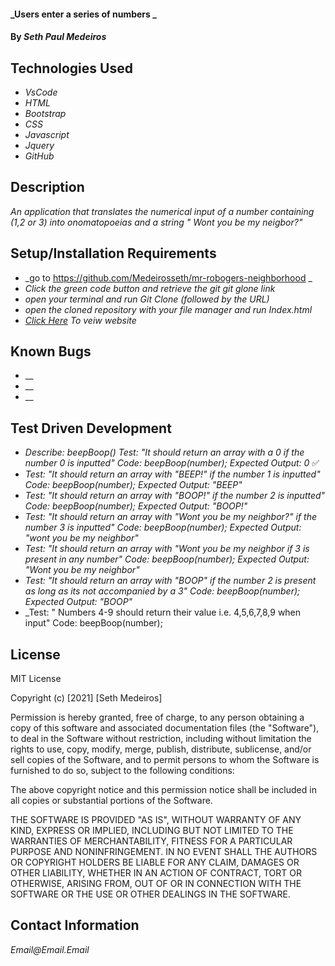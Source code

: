 #### _Users enter a series of numbers _

#### By _Seth Paul Medeiros_

## Technologies Used

* _VsCode_
* _HTML_
* _Bootstrap_
* _CSS_
* _Javascript_
* _Jquery_
* _GitHub_

## Description

_An application that translates the numerical input of a number containing (1,2 or 3) into 
onomatopoeias and a string " Wont you be my neigbor?"_

## Setup/Installation Requirements

* _go to https://github.com/Medeirosseth/mr-robogers-neighborhood _
* _Click the green code button and retrieve the git git glone link_
* _open your terminal and run Git Clone (followed by the URL)_
* _open the cloned repository with your file manager and run Index.html_
* _[Click Here]() To veiw website_


## Known Bugs

* __
* __
* __

## Test Driven Development

* _Describe: beepBoop()
Test: "It should return an array with a 0 if the number 0 is inputted"
Code: beepBoop(number);
Expected Output: 0_ :white_check_mark:
* _Test: "It should return an array with "BEEP!" if the number 1 is inputted"
Code: beepBoop(number);
Expected Output: "BEEP"_
* _Test: "It should return an array with "BOOP!" if the number 2 is inputted"
Code: beepBoop(number);
Expected Output: "BOOP!"_
* _Test: "It should return an array with "Wont you be my neighbor?" if the number 3 is inputted"
Code: beepBoop(number);
Expected Output: "wont you be my neighbor"_
* _Test: "It should return an array with "Wont you be my neighbor if 3 is present in any number"
Code: beepBoop(number);
Expected Output: "Wont you be my neighbor"_
* _Test: "It should return an array with "BOOP" if the number 2 is present as long as its not accompanied by a 3"
Code: beepBoop(number);
Expected Output: "BOOP"_
* _Test: " Numbers 4-9 should return their value i.e. 4,5,6,7,8,9 when input"
Code: beepBoop(number);



## License

MIT License

Copyright (c) [2021] [Seth Medeiros]

Permission is hereby granted, free of charge, to any person obtaining a copy
of this software and associated documentation files (the "Software"), to deal
in the Software without restriction, including without limitation the rights
to use, copy, modify, merge, publish, distribute, sublicense, and/or sell
copies of the Software, and to permit persons to whom the Software is
furnished to do so, subject to the following conditions:

The above copyright notice and this permission notice shall be included in all
copies or substantial portions of the Software.

THE SOFTWARE IS PROVIDED "AS IS", WITHOUT WARRANTY OF ANY KIND, EXPRESS OR
IMPLIED, INCLUDING BUT NOT LIMITED TO THE WARRANTIES OF MERCHANTABILITY,
FITNESS FOR A PARTICULAR PURPOSE AND NONINFRINGEMENT. IN NO EVENT SHALL THE
AUTHORS OR COPYRIGHT HOLDERS BE LIABLE FOR ANY CLAIM, DAMAGES OR OTHER
LIABILITY, WHETHER IN AN ACTION OF CONTRACT, TORT OR OTHERWISE, ARISING FROM,
OUT OF OR IN CONNECTION WITH THE SOFTWARE OR THE USE OR OTHER DEALINGS IN THE
SOFTWARE.

## Contact Information

_Email@Email.Email_
